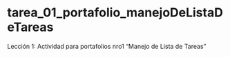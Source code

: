 # tarea_01_portafolio_manejoDeListaDeTareas
Lección 1: Actividad para portafolios nro1 “Manejo de Lista de Tareas”
